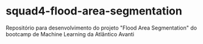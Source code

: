 # squad4-flood-area-segmentation
Repositório para desenvolvimento do projeto "Flood Area Segmentation" do bootcamp de Machine Learning da Atlântico Avanti
